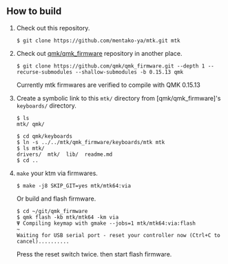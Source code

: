 ## How to build

1. Check out this repository.

    ```console
    $ git clone https://github.com/mentako-ya/mtk.git mtk
    ```

2. Check out [qmk/qmk_firmware](https://github.com/qmk/qmk_firmware/) repository in another place.

    ```console
    $ git clone https://github.com/qmk/qmk_firmware.git --depth 1 --recurse-submodules --shallow-submodules -b 0.15.13 qmk
    ```

    Currently mtk firmwares are verified to compile with QMK 0.15.13

3. Create a symbolic link to this `mtk/` directory from [qmk/qmk_firmware]'s `keyboards/` directory.

    ```console
    $ ls
    mtk/ qmk/

    $ cd qmk/keyboards
    $ ln -s ../../mtk/qmk_firmware/keyboards/mtk mtk
    $ ls mtk/
    drivers/  mtk/  lib/  readme.md
    $ cd ..
    ```

4. `make` your ktm via firmwares.

    ```console
    $ make -j8 SKIP_GIT=yes mtk/mtk64:via
    ```
    
    Or build and flash firmware.
    ```console
    $ cd ~/git/qmk_firmware
    $ qmk flash -kb mtk/mtk64 -km via
    Ψ Compiling keymap with gmake --jobs=1 mtk/mtk64:via:flash
    ~
    Waiting for USB serial port - reset your controller now (Ctrl+C to cancel)..........
    ```
    Press the reset switch twice. then start flash firmware.
   

